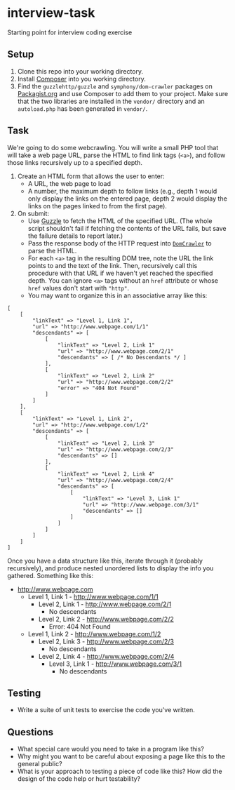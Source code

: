 # interview-task
Starting point for interview coding exercise

## Setup

1. Clone this repo into your working directory.
2. Install [Composer](https://getcomposer.org/doc/00-intro.md) into you working directory.
3. Find the `guzzlehttp/guzzle` and `symphony/dom-crawler` packages on [Packagist.org](https://packagist.org/) and use Composer to add them to your project. Make sure that the two libraries are installed in the `vendor/` directory and an `autoload.php` has been generated in `vendor/`. 

## Task

We're going to do some webcrawling. You will write a small PHP tool that will take a web page URL, parse the HTML to find link tags (`<a>`), and follow those links recursively up to a specified depth.

1. Create an HTML form that allows the user to enter:
    - A URL, the web page to load
    - A number, the maximum depth to follow links (e.g., depth 1 would only display the links on the entered page, depth 2 would display the links on the pages linked to from the first page).
2. On submit:
    - Use [Guzzle](http://docs.guzzlephp.org/en/latest/) to fetch the HTML of the specified URL. (The whole script shouldn't fail if fetching the contents of the URL fails, but save the failure details to report later.)
    - Pass the response body of the HTTP request into [`DomCrawler`](http://symfony.com/doc/current/components/dom_crawler.html) to parse the HTML.
    - For each `<a>` tag in the resulting DOM tree, note the URL the link points to and the text of the link. Then, recursively call this procedure with that URL if we haven't yet reached the specified depth. You can ignore `<a>` tags without an `href` attribute or whose `href` values don't start with `"http"`.
    - You may want to organize this in an associative array like this:

```
[
    [
        "linkText" => "Level 1, Link 1",
        "url" => "http://www.webpage.com/1/1"
        "descendants" => [
            [
                "linkText" => "Level 2, Link 1"
                "url" => "http://www.webpage.com/2/1"
                "descendants" => [ /* No Descendants */ ]
            ],
            [
                "linkText" => "Level 2, Link 2"
                "url" => "http://www.webpage.com/2/2"
                "error" => "404 Not Found"
            ]
        ]
    ],
    [
        "linkText" => "Level 1, Link 2",
        "url" => "http://www.webpage.com/1/2"
        "descendants" => [
            [
                "linkText" => "Level 2, Link 3"
                "url" => "http://www.webpage.com/2/3"
                "descendants" => []
            ],
            [
                "linkText" => "Level 2, Link 4"
                "url" => "http://www.webpage.com/2/4"
                "descendants" => [
                    [
                        "linkText" => "Level 3, Link 1"
                        "url" => "http://www.webpage.com/3/1"
                        "descendants" => []
                    ]
                ]
            ]
        ]
    ]
]
```

Once you have a data structure like this, iterate through it (probably recursively), and produce nested unordered lists to display the info you gathered. Something like this:

- http://www.webpage.com
    - Level 1, Link 1 - http://www.webpage.com/1/1
        - Level 2, Link 1 - http://www.webpage.com/2/1
            - No descendants
        - Level 2, Link 2 - http://www.webpage.com/2/2
            - Error: 404 Not Found
    - Level 1, Link 2 - http://www.webpage.com/1/2
        - Level 2, Link 3 - http://www.webpage.com/2/3
            - No descendants
        - Level 2, Link 4 - http://www.webpage.com/2/4
            - Level 3, Link 1 - http://www.webpage.com/3/1
                - No descendants

## Testing

- Write a suite of unit tests to exercise the code you've written.

## Questions
- What special care would you need to take in a program like this?
- Why might you want to be careful about exposing a page like this to the general public?
- What is your approach to testing a piece of code like this? How did the design of the code help or hurt testability?
